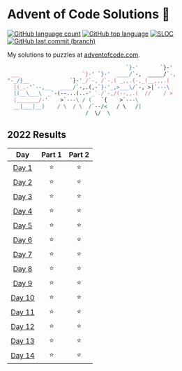 # Advent of Code Solutions 🎄

<!-- [![Number of solved puzzles](https://img.shields.io/github/directory-file-count/sobition/AOC2022?extension=txt)](#) -->
<!-- API of my own Vercel deployment: https://adventofcode-badge-vert.vercel.app/api/ -->
[![GitHub language count](https://img.shields.io/github/languages/count/sobition/AOC2022)](#)
[![GitHub top language](https://img.shields.io/github/languages/top/sobition/AOC2022)](#)
[![SLOC](https://img.shields.io/tokei/lines/github/sobition/AOC2022?logo=codefactor&logoColor=lightgrey)](#)
[![GitHub last commit (branch)](https://img.shields.io/github/last-commit/sobition/AOC2022/master)](#)

My solutions to puzzles at [adventofcode.com](https://adventofcode.com/).




```perl
                                      `}-'       `}-'
 ___                    `}-' `}-'  ____/`-,  _____/`-,
"-_/}__             `}-'_/`-, /`-,( _,,.{-,_(__,,,.(
  [(_.-'`--,__   ____/`-,.(,-`}-'_,>___\/`-, >|`---\
  [(__\___\  _`-(--...(..-'_`./`-,/(--,,.(  //    / >
  |_______/-'    >`---\ / (   `{    >`---\ 
  __|___|__)    / \  / \  /`--/<   / \   /|
                         /  \/  \
```

## 2022 Results

| Day | Part 1 | Part 2 |
| :---: | :---: | :---: |
| [Day 1](https://adventofcode.com/2022/day/1) | ⭐ | ⭐ |
| [Day 2](https://adventofcode.com/2022/day/2) | ⭐ | ⭐ |
| [Day 3](https://adventofcode.com/2022/day/3) | ⭐ | ⭐ |
| [Day 4](https://adventofcode.com/2022/day/4) | ⭐ | ⭐ |
| [Day 5](https://adventofcode.com/2022/day/5) | ⭐ | ⭐ |
| [Day 6](https://adventofcode.com/2022/day/6) | ⭐ | ⭐ |
| [Day 7](https://adventofcode.com/2022/day/7) | ⭐ | ⭐ |
| [Day 8](https://adventofcode.com/2022/day/8) | ⭐ | ⭐ |
| [Day 9](https://adventofcode.com/2022/day/9) | ⭐ | ⭐ |
| [Day 10](https://adventofcode.com/2022/day/10) | ⭐ | ⭐ |
| [Day 11](https://adventofcode.com/2022/day/11) | ⭐ | ⭐ |
| [Day 12](https://adventofcode.com/2022/day/12) | ⭐ | ⭐ |
| [Day 13](https://adventofcode.com/2022/day/13) | ⭐ | ⭐ |
| [Day 14](https://adventofcode.com/2022/day/14) | ⭐ | ⭐ |
